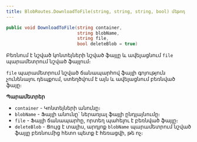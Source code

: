 ```yaml
---
title: BlobRoutes.DownloadToFile(string, string, string, bool) մեթոդ
---
```


```c#
public void DownloadToFile(string container, 
                           string blobName,
                           string file, 
                           bool deleteBlob = true)
```

Բեռնում է նշված կոնտեյների նշված ֆայլը և ավելացնում `file` պարամետրում նշված ֆայլում։

`file` պարամետրում նշված ճանապարհով ֆայլի գոյություն չունենալու դեպքում, ստեղծվում է այն և ավելացնում բեռնված ֆայը։

**Պարամետրեր**

* `container` - Կոնտեյների անունը։ 
* `blobName` - Ֆայլի անունը` ներառյալ ֆայլի ընդլայնումը։
* `file` - Ֆայլի ճանապարհը, որտեղ պահելու է բեռնված ֆայլը։
* `deleteBlob` - Ցույց է տալիս, արդյոք `blobName` պարամետրում նշված ֆայլը բեռնումից հետո պետք է հեռացվի, թե ոչ։
